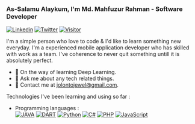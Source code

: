### As-Salamu Alaykum, I'm Md. Mahfuzur Rahman - Software Developer

[![Linkedin](https://img.shields.io/badge/-mrj.thedifferent-blue?style=flat-square&logo=Linkedin&logoColor=white&link=https://https://www.linkedin.com/in/mrj.thedifferent)](https://www.linkedin.com/in/mrj.thedifferent/)
[![Twitter](https://img.shields.io/twitter/follow/mrjthedifferent?style=social)](https://www.twitter.com/mrjthedifferent/)
[![Visitor](https://visitor-badge.glitch.me/badge?page_id=mrj.thedifferent)](#)

I'm a simple person who love to code & I'd like to learn something new everyday. I'm a experienced mobile application developer who has skilled with work as a team. I've coherence to never quit something untill it is absolutely perfect.

<!--- 🔭 I’m currently working on ...-->
- 🌱 On the way of learning Deep Learning.
- 💬 Ask me about any tech related things.
- 💌 Contact me at [jolontojewel@gmail.com](mailto:jolontojewel@gmail.com).
<!--- 👯 I’m looking to collaborate on ...
- 🤔 I’m looking for help with ...
- 📫 How to reach me: ...
- 😄 Pronouns: ...
- ⚡ Fun fact: ...-->

Technologies I've been learning and using so far :
- Programming languages : <br />
  [![JAVA](http://img.shields.io/badge/-JAVA-eee?style=flat-square&logo=java&logoColor=F7BD2F)](#)
  [![DART](http://img.shields.io/badge/-DART-eee?style=flat-square&logo=dart&logoColor=F7BD2F)](#)
  [![Python](http://img.shields.io/badge/-Python-eee?style=flat-square&logo=python&logoColor=F7BD2F)](#)
  [![C#](http://img.shields.io/badge/-C#-eee?style=flat-square&logo=c#&logoColor=F7BD2F)](#)
  [![PHP](http://img.shields.io/badge/-PHP-eee?style=flat-square&logo=php&logoColor=4951aa)](#)
  [![JavaScript](https://img.shields.io/badge/-JavaScript-eee?style=flat-square&logo=javascript&logoColor=DD9C25)](#)
  
